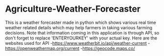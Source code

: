 # Agriculture-Weather-Forecaster
This is a weather forecaster made in python which shows various real time weather related details which may help farmers in taking various farming decisions.
Note that information coming in this application is through API, so don't forget to replace 'ENTERYOURKEY' with your actual key.
Here are the websites used for API
-https://www.weatherbit.io/api/weather-current
-https://openweathermap.org/current
-https://geocode.maps.co/
